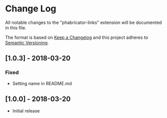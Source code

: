 # Change Log
All notable changes to the "phabricator-links" extension will be documented in this file.

The format is based on [Keep a Changelog](http://keepachangelog.com/en/1.0.0/)
and this project adheres to [Semantic Versioning](http://semver.org/spec/v2.0.0.html).

## [1.0.3] - 2018-03-20
### Fixed
- Setting name in README.md

## [1.0.0] - 2018-03-20
- Initial release
